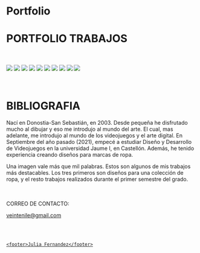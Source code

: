 # Portfolio
<html>
<head>
    <title>TRABAJO JULIA</title>
    <link rel="stylesheet" type="text/css" href="FernandezBermejoJuliaP2.css">
</head>
<body>
    <h1 id="port">PORTFOLIO TRABAJOS</h1>
<br>
<br>
<div id="foto">
    <a href="1.png"><img src="1.png"></a>
    <a href="2.png"><img src="2.png"></a>
    <a href="3.png"><img src="3.png"></a>
    <a href="4.jpg"><img src="4.jpg"></a>
    <a href="5.jpg"><img src="5.jpg"></a>
    <a href="6.jpg"><img src="6.jpg"></a>
    <a href="7.jpg"><img src="7.jpg"></a>
    <a href="8.jpg"><img src="8.jpg"></a>
    <a href="9.jpg"><img src="9.jpg"></a>
    <a href="10.jpg"><img src="10.jpg"></a>
</div>

<br>
<br>


<h1>BIBLIOGRAFIA</h1>
<p>  Nací en Donostia-San Sebastián, en 2003. Desde pequeña he disfrutado mucho al dibujar y eso me introdujo al mundo del arte. El cual,  mas adelante,  me introdujo al mundo de los videojuegos y el arte digital. En Septiembre del año pasado (2021), empecé a estudiar Diseño y Desarrollo de Videojuegos en la universidad Jaume I,  en Castellón. Además, he tenido experiencia creando diseños para marcas de ropa.
</p>
<p> Una imagen vale más que mil palabras. Estos son algunos de mis trabajos más destacables. Los tres primeros son diseños para una colección de ropa, y el resto trabajos realizados durante el primer semestre del grado.</p>

<br>
<br>

<div id="correo">CORREO DE CONTACTO:
    <a href="*"><p>veintenile@gmail.com</p>
</div>

</body>

<br>
<br>

    <footer>Julia Fernandez</footer>
</html>
